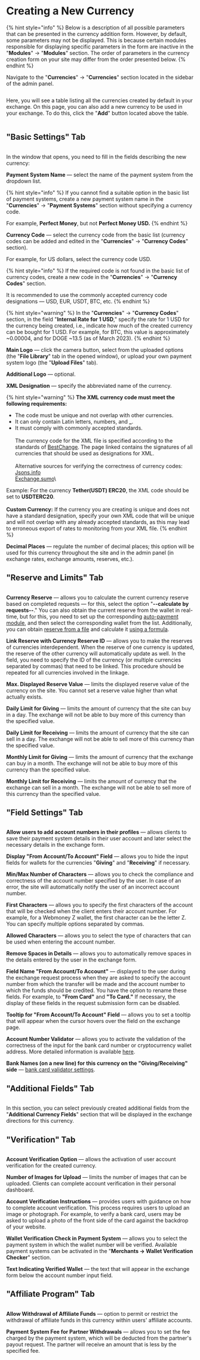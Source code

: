 # Creating a New Currency

{% hint style="info" %}
Below is a description of all possible parameters that can be presented in the currency addition form. However, by default, some parameters may not be displayed. This is because certain modules responsible for displaying specific parameters in the form are inactive in the "**Modules**" → "**Modules**" section. The order of parameters in the currency creation form on your site may differ from the order presented below.
{% endhint %}

Navigate to the "**Currencies**" → "**Currencies**" section located in the sidebar of the admin panel.

<figure><img src="../../.gitbook/assets/image (1432).png" alt=""><figcaption></figcaption></figure>

Here, you will see a table listing all the currencies created by default in your exchange. On this page, you can also add a new currency to be used in your exchange. To do this, click the "**Add**" button located above the table.

<figure><img src="../../.gitbook/assets/image (1115).png" alt=""><figcaption></figcaption></figure>

## "Basic Settings" Tab

<figure><img src="../../.gitbook/assets/image (1156).png" alt=""><figcaption></figcaption></figure>

In the window that opens, you need to fill in the fields describing the new currency:

**Payment System Name** — select the name of the payment system from the dropdown list.

{% hint style="info" %}
If you cannot find a suitable option in the basic list of payment systems, create a new payment system name in the "**Currencies**" → "**Payment Systems**" section without specifying a currency code.

For example, **Perfect Money**, but not **Perfect Money USD.**
{% endhint %}

**Currency Code** — select the currency code from the basic list (currency codes can be added and edited in the "**Currencies**" → "**Currency Codes**" section).

For example, for US dollars, select the currency code USD.

{% hint style="info" %}
If the required code is not found in the basic list of currency codes, create a new code in the "**Currencies**" → "**Currency Codes**" section.

It is recommended to use the commonly accepted currency code designations — USD, EUR, USDT, BTC, etc.
{% endhint %}

{% hint style="warning" %}
In the "**Currencies**" → "**Currency Codes**" section, in the field "**Internal Rate for 1 USD**," specify the rate for 1 USD for the currency being created, i.e., indicate how much of the created currency can be bought for 1 USD. For example, for BTC, this value is approximately ~0.00004, and for DOGE ~13.5 (as of March 2023).
{% endhint %}

**Main Logo** — click the camera button, select from the uploaded options (the "**File Library**" tab in the opened window), or upload your own payment system logo (the "**Upload Files**" tab).

**Additional Logo** — optional.

**XML Designation** — specify the abbreviated name of the currency.

{% hint style="warning" %}
**The XML currency code must meet the following requirements:**

* The code must be unique and not overlap with other currencies.
* It can only contain Latin letters, numbers, and **_**.
* It must comply with commonly accepted standards.\
  \
  The currency code for the XML file is specified according to the standards of [BestChange](https://www.bestchange.ru/wiki/rates.html). The page linked contains the signatures of all currencies that should be used as designations for XML.\
  \
  Alternative sources for verifying the correctness of currency codes:\
  [Jsons.info](https://jsons.info/signatures/currencies#electronic-currencies/)\
  [Exchange.sumo](https://exchangesumo.com/nazvaniya-valjut-eksportnogo-fajla-kursov/)\

Example: For the currency **Tether(USDT) ERC20**, the XML code should be set to **USDTERC20**.\
\
**Custom Currency:** If the currency you are creating is unique and does not have a standard designation, specify your own XML code that will be unique and will not overlap with any already accepted standards, as this may lead to erroneous export of rates to monitoring from your XML file.
{% endhint %}

**Decimal Places** — regulate the number of decimal places; this option will be used for this currency throughout the site and in the admin panel (in exchange rates, exchange amounts, reserves, etc.).

## "Reserve and Limits" Tab

<figure><img src="../../.gitbook/assets/image (854).png" alt=""><figcaption></figcaption></figure>

**Currency Reserve** — allows you to calculate the current currency reserve based on completed requests — for this, select the option "**--calculate by requests--**." You can also obtain the current reserve from the wallet in real-time, but for this, you need to set up the corresponding [auto-payment module](https://premium.gitbook.io/rukovodstvo-polzovatelya/navigaciya/merchanty-i-vyplaty/vyplaty), and then select the corresponding wallet from the list. Additionally, you can obtain [reserve from a file](https://premium.gitbook.io/rukovodstvo-polzovatelya/navigaciya/rezervy/rezerv-iz-faila) and calculate it [using a formula](https://premium.gitbook.io/rukovodstvo-polzovatelya/osnovnye-nastroiki/rezervy-valyut/rezerv-ot-drugoi-valyuty/primery-nastroiki-slozhnogo-rezerva-s-ispolzovaniem-formul).

**Link Reserve with Currency Reserve ID** — allows you to make the reserves of currencies interdependent. When the reserve of one currency is updated, the reserve of the other currency will automatically update as well. In the field, you need to specify the ID of the currency (or multiple currencies separated by commas) that need to be linked. This procedure should be repeated for all currencies involved in the linkage.

**Max. Displayed Reserve Value** — limits the displayed reserve value of the currency on the site. You cannot set a reserve value higher than what actually exists.

**Daily Limit for Giving** — limits the amount of currency that the site can buy in a day. The exchange will not be able to buy more of this currency than the specified value.

**Daily Limit for Receiving** — limits the amount of currency that the site can sell in a day. The exchange will not be able to sell more of this currency than the specified value.

**Monthly Limit for Giving** — limits the amount of currency that the exchange can buy in a month. The exchange will not be able to buy more of this currency than the specified value.

**Monthly Limit for Receiving** — limits the amount of currency that the exchange can sell in a month. The exchange will not be able to sell more of this currency than the specified value.

## "Field Settings" Tab

<figure><img src="../../.gitbook/assets/image (2063).png" alt=""><figcaption></figcaption></figure>

**Allow users to add account numbers in their profiles** — allows clients to save their payment system details in their user account and later select the necessary details in the exchange form.

**Display "From Account/To Account" Field** — allows you to hide the input fields for wallets for the currencies "**Giving**" and "**Receiving**" if necessary.

**Min/Max Number of Characters** — allows you to check the compliance and correctness of the account number specified by the user. In case of an error, the site will automatically notify the user of an incorrect account number.

**First Characters** — allows you to specify the first characters of the account that will be checked when the client enters their account number. For example, for a Webmoney Z wallet, the first character can be the letter Z. You can specify multiple options separated by commas.

**Allowed Characters** — allows you to select the type of characters that can be used when entering the account number.

**Remove Spaces in Details** — allows you to automatically remove spaces in the details entered by the user in the exchange form.

**Field Name "From Account/To Account"** — displayed to the user during the exchange request process when they are asked to specify the account number from which the transfer will be made and the account number to which the funds should be credited. You have the option to rename these fields. For example, to **"From Card"** and **"To Card."** If necessary, the display of these fields in the request submission form can be disabled.

**Tooltip for "From Account/To Account" Field** — allows you to set a tooltip that will appear when the cursor hovers over the field on the exchange page.

**Account Number Validator** — allows you to activate the validation of the correctness of the input for the bank card number or cryptocurrency wallet address. More detailed information is available [here](https://premium.gitbook.io/rukovodstvo-polzovatelya/navigaciya/nastroiki/validator-kripto-koshelka).

**Bank Names (on a new line) for this currency on the "Giving/Receiving" side** — [bank card validator settings](https://premium.gitbook.io/main/osnovnye-nastroiki/nastroiki/validator-bankovskoi-karty#opciya-v-nastroikakh-valyuty).

## "Additional Fields" Tab

<figure><img src="../../.gitbook/assets/image (1198).png" alt=""><figcaption></figcaption></figure>

In this section, you can select previously created additional fields from the "**Additional Currency Fields**" section that will be displayed in the exchange directions for this currency.

## "Verification" Tab

<figure><img src="../../.gitbook/assets/image (1091).png" alt=""><figcaption></figcaption></figure>

**Account Verification Option** — allows the activation of user account verification for the created currency.

**Number of Images for Upload** — limits the number of images that can be uploaded. Clients can complete account verification in their personal dashboard.

**Account Verification Instructions** — provides users with guidance on how to complete account verification. This process requires users to upload an image or photograph. For example, to verify a bank card, users may be asked to upload a photo of the front side of the card against the backdrop of your website.

**Wallet Verification Check in Payment System** — allows you to select the payment system in which the wallet number will be verified. Available payment systems can be activated in the "**Merchants → Wallet Verification Checker**" section.

**Text Indicating Verified Wallet** — the text that will appear in the exchange form below the account number input field.

## "Affiliate Program" Tab

<figure><img src="../../.gitbook/assets/image (964).png" alt=""><figcaption></figcaption></figure>

**Allow Withdrawal of Affiliate Funds** — option to permit or restrict the withdrawal of affiliate funds in this currency within users' affiliate accounts.

**Payment System Fee for Partner Withdrawals** — allows you to set the fee charged by the payment system, which will be deducted from the partner's payout request. The partner will receive an amount that is less by the specified fee.